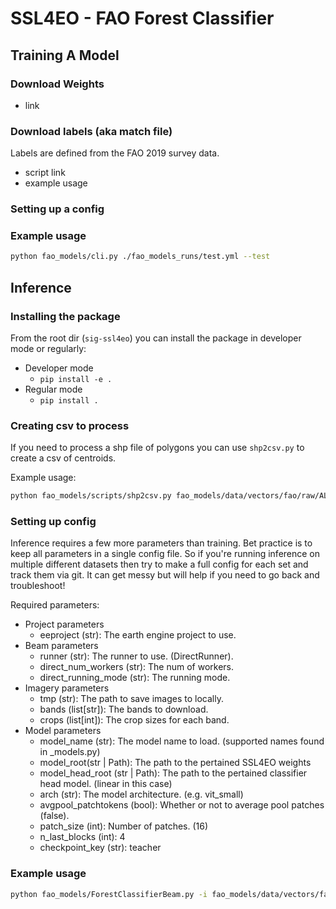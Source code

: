 # SSL4EO - FAO Forest Classifier

## Training A Model

### Download Weights
- link

### Download labels (aka match file)
Labels are defined from the FAO 2019 survey data. 
- script link
- example usage

### Setting up a config

### Example usage
```bash
python fao_models/cli.py ./fao_models_runs/test.yml --test
```

## Inference

### Installing the package
From the root dir (`sig-ssl4eo`) you can install the package in developer mode or regularly:

- Developer mode
    - `pip install -e .`
- Regular mode
    - `pip install .`

### Creating csv to process
If you need to process a shp file of polygons you can use `shp2csv.py` to create a csv of centroids.

Example usage:
```bash
python fao_models/scripts/shp2csv.py fao_models/data/vectors/fao/raw/ALL_centroids_completed_v1_/ALL_centroids_completed_v1_.shp fao_models/data/vectors/fao/ALL_centroids_completed_v1_no_index.csv
```

### Setting up config
Inference requires a few more parameters than training. Bet practice is to keep all parameters in a single config file. So if you're running inference on multiple different datasets then try to make a full config for each set and track them via git. It can get messy but will help if you need to go back and troubleshoot!

Required parameters:
- Project parameters
    - eeproject (str): The earth engine project to use.
- Beam parameters
    - runner (str): The runner to use. (DirectRunner).
    - direct_num_workers (str): The num of workers.
    - direct_running_mode (str): The running mode.
- Imagery parameters
    - tmp (str): The path to save images to locally.
    - bands (list[str]): The bands to download.
    - crops (list[int]): The crop sizes for each band. 
- Model parameters
    - model_name (str): The model name to load. (supported names found in _models.py) 
    - model_root(str | Path): The path to the pertained SSL4EO weights
    - model_head_root (str | Path): The path to the pertained classifier head model. (linear in this case)
    - arch (str): The model architecture. (e.g. vit_small)
    - avgpool_patchtokens (bool): Whether or not to average pool patches (false).
    - patch_size (int): Number of patches. (16)
    - n_last_blocks (int): 4
    - checkpoint_key (str): teacher

### Example usage
```bash
python fao_models/ForestClassifierBeam.py -i fao_models/data/vectors/fao/intermediate/test_del.csv -o TEST-fao-csv.csv -mc fao_models_runs/test.yml
```
